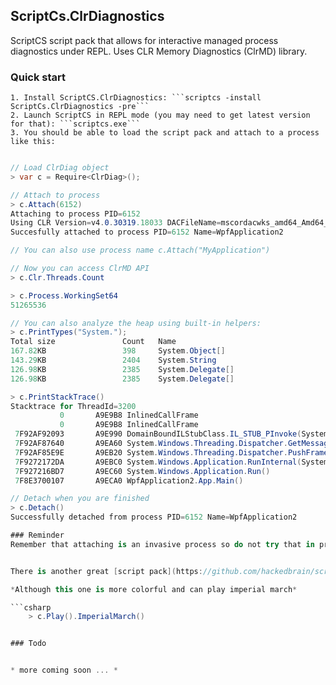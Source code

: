 ## ScriptCs.ClrDiagnostics

ScriptCS script pack that allows for interactive managed process diagnostics under REPL. Uses CLR Memory Diagnostics (ClrMD) library.

### Quick start
	1. Install ScriptCS.ClrDiagnostics: ```scriptcs -install ScriptCs.ClrDiagnostics -pre```
	2. Launch ScriptCS in REPL mode (you may need to get latest version for that): ```scriptcs.exe```
	3. You should be able to load the script pack and attach to a process like this:
	
```csharp

// Load ClrDiag object
> var c = Require<ClrDiag>();

// Attach to process 
> c.Attach(6152)
Attaching to process PID=6152
Using CLR Version=v4.0.30319.18033 DACFileName=mscordacwks_amd64_Amd64_4.0.30319.18033.dll
Succesfully attached to process PID=6152 Name=WpfApplication2

// You can also use process name c.Attach("MyApplication")

// Now you can access ClrMD API
> c.Clr.Threads.Count

> c.Process.WorkingSet64
51265536

// You can also analyze the heap using built-in helpers: 
> c.PrintTypes("System.");
Total size               Count   Name
167.82KB                 398     System.Object[]
143.29KB                 2404    System.String
126.98KB                 2385    System.Delegate[]
126.98KB                 2385    System.Delegate[]

> c.PrintStackTrace()                                                                                                                                     
Stacktrace for ThreadId=3200                                                                                                                              
           0       A9E9B8 InlinedCallFrame                                                                                                                
           0       A9E9B8 InlinedCallFrame                                                                                                                
 7F92AF92093       A9E990 DomainBoundILStubClass.IL_STUB_PInvoke(System.Windows.Interop.MSG ByRef, System.Runtime.InteropServices.HandleRef, Int32, Int32)
 7F92AF87640       A9EA60 System.Windows.Threading.Dispatcher.GetMessage(System.Windows.Interop.MSG ByRef, IntPtr, Int32, Int32)                          
 7F92AF85E9E       A9EB20 System.Windows.Threading.Dispatcher.PushFrameImpl(System.Windows.Threading.DispatcherFrame)                                     
 7F9272172DA       A9EBC0 System.Windows.Application.RunInternal(System.Windows.Window)                                                                   
 7F927216BD7       A9EC60 System.Windows.Application.Run()                                                                                                
 7F8E3700107       A9ECA0 WpfApplication2.App.Main()                                                                                                      

// Detach when you are finished
> c.Detach()                                                    
Successfully detached from process PID=6152 Name=WpfApplication2

### Reminder
Remember that attaching is an invasive process so do not try that in production environments. ClrMD is currently still in beta.


There is another great [script pack](https://github.com/hackedbrain/scriptcs.clrmd) that provides ClrMD integration - you may want to have a look there as well.

*Although this one is more colorful and can play imperial march*

```csharp
	> c.Play().ImperialMarch()


### Todo


* more coming soon ... *




